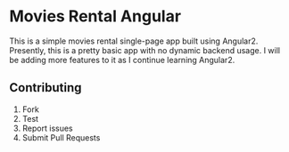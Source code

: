 Movies Rental Angular
=====================

This is a simple movies rental single-page app built using Angular2. Presently, this is a pretty basic app with no dynamic backend usage. I will be adding more features to it as I continue learning Angular2.

## Contributing

1. Fork
2. Test
3. Report issues
4. Submit Pull Requests
